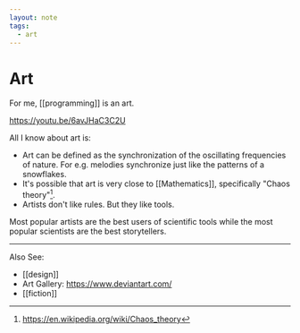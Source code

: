 ```yaml
---
layout: note
tags:
  - art
---
```


# Art

For me, [[programming]] is an art.

https://youtu.be/6avJHaC3C2U

All I know about art is:

- Art can be defined as the synchronization of the oscillating frequencies of nature. For e.g. melodies synchronize just like the patterns of a snowflakes.
- It's possible that art is very close to [[Mathematics]], specifically "Chaos theory"[^1].
- Artists don't like rules. But they like tools.

Most popular artists are the best users of scientific tools while the most popular scientists are the best storytellers.

[^1]: https://en.wikipedia.org/wiki/Chaos_theory

---

Also See:

- [[design]]
- Art Gallery: https://www.deviantart.com/
- [[fiction]]
